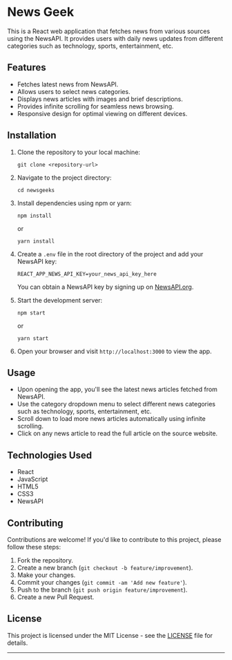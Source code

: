 # News Geek

This is a React web application that fetches news from various sources using the NewsAPI. It provides users with daily news updates from different categories such as technology, sports, entertainment, etc.

## Features

- Fetches latest news from NewsAPI.
- Allows users to select news categories.
- Displays news articles with images and brief descriptions.
- Provides infinite scrolling for seamless news browsing.
- Responsive design for optimal viewing on different devices.

## Installation

1. Clone the repository to your local machine:

   ```
   git clone <repository-url>
   ```

2. Navigate to the project directory:

   ```
   cd newsgeeks
   ```

3. Install dependencies using npm or yarn:

   ```
   npm install
   ```
   or
   ```
   yarn install
   ```

4. Create a `.env` file in the root directory of the project and add your NewsAPI key:

   ```
   REACT_APP_NEWS_API_KEY=your_news_api_key_here
   ```

   You can obtain a NewsAPI key by signing up on [NewsAPI.org](https://newsapi.org/).

5. Start the development server:

   ```
   npm start
   ```
   or
   ```
   yarn start
   ```

6. Open your browser and visit `http://localhost:3000` to view the app.

## Usage

- Upon opening the app, you'll see the latest news articles fetched from NewsAPI.
- Use the category dropdown menu to select different news categories such as technology, sports, entertainment, etc.
- Scroll down to load more news articles automatically using infinite scrolling.
- Click on any news article to read the full article on the source website.

## Technologies Used

- React
- JavaScript
- HTML5
- CSS3
- NewsAPI

## Contributing

Contributions are welcome! If you'd like to contribute to this project, please follow these steps:

1. Fork the repository.
2. Create a new branch (`git checkout -b feature/improvement`).
3. Make your changes.
4. Commit your changes (`git commit -am 'Add new feature'`).
5. Push to the branch (`git push origin feature/improvement`).
6. Create a new Pull Request.

## License

This project is licensed under the MIT License - see the [LICENSE](LICENSE) file for details.

---

